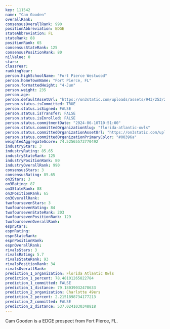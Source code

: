 ```yaml
---
key: 111542
name: "Cam Gooden"
overallRank: 
consensusOverallRank: 990
positionAbbreviation: EDGE
stateAbbreviation: FL
stateRank: 88
positionRank: 65
consensusStateRank: 125
consensusPositionRank: 80
nilValue: 0
stars: 
classYear: 
rankingYear: 
person.highSchoolName: "Fort Pierce Westwood"
person.homeTownName: "Fort Pierce, FL"
person.formattedHeight: "4-Jun"
person.weight: 235
person.age: 
person.defaultAssetUrl: "https://on3static.com/uploads/assets/943/253/253943.png"
person.status.isCommitted: TRUE
person.status.isSigned: FALSE
person.status.isTransfer: FALSE
person.status.isEnrolled: FALSE
person.status.commitmentDate: "2024-06-10T10:51:00"
person.status.committedOrganizationSlug: "florida-atlantic-owls"
person.status.committedOrganizationAssetUrl: "https://on3static.com/uploads/assets/934/149/149934.svg"
person.status.committedOrganizationPrimaryColor: "#00396a"
weightedAggregateScore: 74.52565573770492
industryStars: 3
industryRating: 85.65
industryStateRank: 125
industryPositionRank: 80
industryOverallRank: 990
consensusStars: 3
consensusRating: 85.65
on3Stars: 3
on3Rating: 87
on3StateRank: 88
on3PositionRank: 65
on3OverallRank: 
twofoursevenStars: 3
twofoursevenRating: 84
twofoursevenStateRank: 203
twofoursevenPositionRank: 129
twofoursevenOverallRank: 
espnStars: 
espnRating: 
espnStateRank: 
espnPositionRank: 
espnOverallRank: 
rivalsStars: 3
rivalsRating: 5.7
rivalsStateRank: 93
rivalsPositionRank: 34
rivalsOverallRank: 
prediction_1_organization: Florida Atlantic Owls
prediction_1_percent: 78.48101265822784
prediction_1_committed: FALSE
prediction_1_distance: 79.18039032478633
prediction_2_organization: Charlotte 49ers
prediction_2_percent: 2.2151898734177213
prediction_2_committed: FALSE
prediction_2_distance: 537.0241030348818
---
```

Cam Gooden is a EDGE prospect from Fort Pierce, FL.